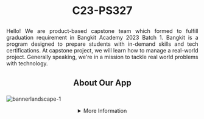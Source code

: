 # <p align="center"> C23-PS327 </p>
<p align="justify"> Hello! We are product-based capstone team which formed to fulfill graduation requirement in Bangkit Academy 2023 Batch 1. Bangkit is a program designed to prepare students with in-demand skills and tech certifications. At capstone project, we will learn how to manage a real-world project. Generally speaking, we're in a mission to tackle real world problems with technology. </p>

## <p align="center"> About Our App </p>
![bannerlandscape-1](https://github.com/OPet-OnlineDiagnosisforYourPet-sDisease/OPet/assets/94748266/6bf9b39c-ae02-4b57-a806-0322f28f6f95)

<details>
  <summary align = "center">More Information</summary>

### *The Facts*
<p align="justify"> Based on a survey conducted by the Rakuten Insight Center in Indonesia in 2022, it was found that 67% out of 10.422 respondents owned pets. 23% were recorded as not having any pets, and the remaining 10% admitted to having owned pets before. The high percentage of pet ownership is accompanied by a high number of deaths due to diseases. In the past 5 years (2015-2019), there were a total of 404,306 cases of rabies transmission in Indonesia, and 544 of them resulted in death, and North Sulawesi being the province with the highest number of fatalities (https://sehatnegeriku.kemkes.go.id/). As for cat cases, a study revealed that approximately 65% of cats taken to veterinarians already showed severe conditions, which were caused by economic factors and the busyness of their owners. Approximately 60.9% of cat deaths in Surabaya were due to the uneven distribution of veterinarians, and causing difficulties in treating cat diseases (Chazar et al., 2019). </p>

### *Problem Statement*
<p align="justify"> Is there a way we can do to assist pet owners in taking care of their pets, addressing the limited availability of veterinarians in certain areas, and the high cost of treatment at animal clinics? </p>

### *Solution*
<p align="justify"> We aim to offer a solution to overcome above problem, introducing **OPet** which stands for **Online Diagnosis for Your Pet's Disease**. OPet utilize Supervised Machine Learning and the native Kotlin programming language to develop an application to detect early signs of diseases in pets based on their symptoms. In our app, we will only focus on the dominant pets in Indonesia including cat, fish, bird, and dog. This is not a random choice, it was based on the survey conducted by the Rakuten Insight Center in Indonesia in 2022. </p>


## <p align="center"> Our Great Team </p>
<p align="justify"> Our team consist of 6 students from 3 learning paths. Machine Learning divison is responsible for building classification algorithms to predict pet diseases based on pet symptoms, constructing CNN model for classifying pet skin diseases, as well as model deployment. Cloud Computing divison will be responsible for building endpoint APIs, building app infrastructure and implementing a storage model with Google Cloud Platform. Mobile Development divison is mainly responsible for designing application interface, and also translating the design to Android Studio using Kotlin. </p>

| **Name** | **Bangkit ID** | **Learning Path** | **Social Media** |
| --- | --- | --- | --- |
| Suryani | M121DKY4651 | Machine Learning | [LinkedIn](https://www.linkedin.com/in/suryani62/) |
| Roissyah Fernanda Khoiroh |  M361DSY0202  | Machine Learning | [LinkedIn](https://www.linkedin.com/in/roissyahfernanda/) |
| Rozi Saputra |  C121DKX4720 | Cloud Computing | [LinkedIn](https://www.linkedin.com/in/rozi-saputra-b947541b2/) |
| Fathurrahman Hafiz | C122DKX4594 | Cloud Computing | [LinkedIn](https://www.linkedin.com/in/fathurrahman-hafiz-84091820b/) |
| Elvino Dwi Saputra | A121DKX4779 |  Mobile Development | [LinkedIn](https://www.linkedin.com/in/el-vino/) |
| Achmad Ichzan | A191DKX4700  |  Mobile Development | [LinkedIn](https://www.linkedin.com/in/achmadichzan/) |


## <p align="center"> Repository </p>
### **Machine Learning**
- [Modeling](https://github.com/OPet-OnlineDiagnosisforYourPet-sDisease/Machine_Learning) Notebook of our modeling for classifying dog diseases
- [Symptom Checker Endpoint](https://github.com/OPet-OnlineDiagnosisforYourPet-sDisease/DogModel) An endpoint for predicting dog diseases based on symptoms
- [Dog Skin Disease Classification Endpoint](https://github.com/OPet-OnlineDiagnosisforYourPet-sDisease/CameraDogModel) An endpoint for dog skin diseases classification
  
### **Cloud Computing**
- [Dog Symptoms Endpoint](https://github.com/OPet-OnlineDiagnosisforYourPet-sDisease/PetSymptomps) An endpoint for 86 dog symptoms disease
- [Dog Diseases Endpoint](https://github.com/OPet-OnlineDiagnosisforYourPet-sDisease/DiseaseDiagnosis) An endpoint for 16 dog diseases along with handling suggestion
- [Article Feature Endpoint](https://github.com/OPet-OnlineDiagnosisforYourPet-sDisease/apiartikel) An endpoint for articles
- [Map Clinics Endpoint](https://github.com/OPet-OnlineDiagnosisforYourPet-sDisease/Map-Clinics) An endpoint for pet clinics
- [User Community Endpoint](https://github.com/OPet-OnlineDiagnosisforYourPet-sDisease/usercommunity) An endpoint for community feature
  
### **Mobile Development**
- []()
  
<p align="right"> Best Wishes <br> C23-PS327 Team </p>
</details>
